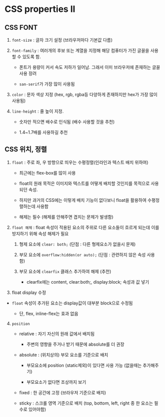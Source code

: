 # CSS properties II

## CSS FONT

1. `font-size` : 글자 크기 설정 (브라우저마다 기본값 다름)

2. `font-family` : 여러개의 후보 또는 계열을 지정해 해당 컴퓨터가 가진 글꼴을 사용할 수 있도록 함.

	- 폰트가 용량이 커서 속도 저하가 일어남. 그래서 이미 브라우저에 존재하는 글꼴 사용 장려

	- `san-serif`가 가장 많이 사용됨

3. `color` : 문자 색상 지정 (hex, rgb, rgba등 다양하게 존재하지만 hex가 가장 많이 사용됨)

4. `line-height` : 줄 높이 지정.

	- 숫자만 적으면 배수로 인식됨 (배수 사용할 것을 추천)

	- 1.4~1.7배를 사용하길 추천

## CSS 위치, 정렬

1. `float` : 주로 좌, 우 방향으로 띄우는 수평정렬(인라인과 텍스트 배치 위하여)

	- 최근에는 flex-box를 많이 사용
	
	- float의 원래 목적은 이미지와 텍스트를 어떻게 배치할 것인지를 목적으로 사용되던 속성. 

	- 하지만 과거의 CSS에는 이렇게 배치 기능이 없다보니 float을 활용하여 수평정렬하는데 사용함

	- 해제는 필수 (해제를 안해주면 겹치는 문제가 발생함)

2. `float 해제` : float 속성이 적용된 요소의 주위로 다른 요소들이 흐르게 되는데 이를 방지하기 위해 속성 해제가 필요

	1. 형제 요소에 `clear: both;` (단점 : 다른 형제요소가 없을시 문제)

	2. 부모 요소에 `overflow:hidden(or auto);` (단점 : 관련하지 않은 속성 사용함)

	3. 부모 요소에 `clearfix` 클래스 추가하여 해제 (추천)

		- clearfix에는 content, clear:both;, display:block; 속성과 값 넣기

3. float display 수정

- `float` 속성이 추가된 요소는 display값이 대부분 block으로 수정됨

	- 단, flex, inline-flex는 효과 없음

4. `position`

	- relative : 자기 자신의 원래 값에서 배치됨
	
		- 주변의 영향을 주거나 받기 때문에 absolute를 더 권장

	- absolute : (위치상의) 부모 요소를 기준으로 배치

		- 부모요소에 position (static제외)이 있다면 사용 가능 (없을때는 추가해주기)

		- 부모요소가 없다면 조상까지 보기

	- fixed : 한 공간에 고정 (브라우저 기준으로 배치)

	- sticky : 스크롤 영역 기준으로 배치 (top, bottom, left, right 중 한 요소는 필수로 있어야함)
